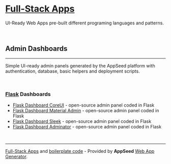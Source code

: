 # [Full-Stack Apps](https://appseed.us/apps/free)

UI-Ready Web Apps pre-built different programing languages and patterns.

<br />

## Admin Dashboards
---

Simple UI-ready admin panels generated by the AppSeed platform with authentication, database, basic helpers and deployment scripts.

<br />

### [Flask](/what-is/flask) Dashboards

- [Flask Dashboard CoreUI](/admin-dashboards/flask-dashboard-coreui) - open-source admin panel coded in Flask
- [Flask Dashboard Material Admin](/admin-dashboards/flask-dashboard-material-admin) - open-source admin panel coded in Flask
- [Flask Dashboard Sleek](/admin-dashboards/flask-dashboard-sleek) - open-source admin panel coded in Flask
- [Flask Dashboard Adminator](/admin-dashboards/flask-dashboard-adminator) - open-source admin panel coded in Flask

<br />

---
[Full-Stack Apps](https://appseed.us/apps/free) and [boilerplate code](https://appseed.us/boilerplate-code) - Provided by **AppSeed** [Web App Generator](https://appseed.us/app-generator).
